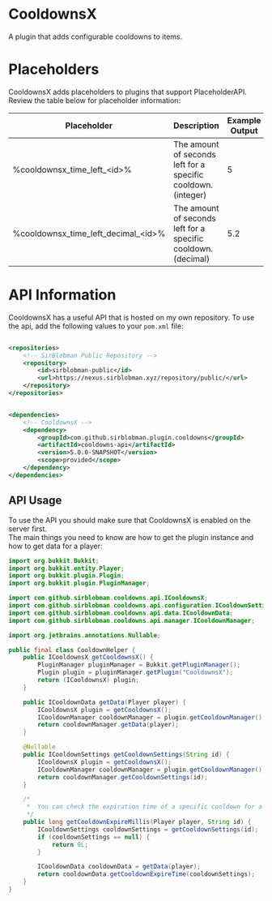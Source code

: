# CooldownsX

A plugin that adds configurable cooldowns to items.

# Placeholders

CooldownsX adds placeholders to plugins that support PlaceholderAPI.
Review the table below for placeholder information:

| Placeholder                               | Description                                                   | Example Output |
|-------------------------------------------|---------------------------------------------------------------|----------------|
| %cooldownsx_time_left_&lt;id&gt;%         | The amount of seconds left for a specific cooldown. (integer) | 5              |
| %cooldownsx_time_left_decimal_&lt;id&gt;% | The amount of seconds left for a specific cooldown. (decimal) | 5.2            |

# API Information

CooldownsX has a useful API that is hosted on my own repository.
To use the api, add the following values to your `pom.xml` file:

```xml

<repositories>
    <!-- SirBlobman Public Repository -->
    <repository>
        <id>sirblobman-public</id>
        <url>https://nexus.sirblobman.xyz/repository/public/</url>
    </repository>
</repositories>
```

```xml

<dependencies>
    <!-- CooldownsX -->
    <dependency>
        <groupId>com.github.sirblobman.plugin.cooldowns</groupId>
        <artifactId>cooldowns-api</artifactId>
        <version>5.0.0-SNAPSHOT</version>
        <scope>provided</scope>
    </dependency>
</dependencies>
```

## API Usage

To use the API you should make sure that CooldownsX is enabled on the server first.  
The main things you need to know are how to get the plugin instance and how to get data for a player:

```java
import org.bukkit.Bukkit;
import org.bukkit.entity.Player;
import org.bukkit.plugin.Plugin;
import org.bukkit.plugin.PluginManager;

import com.github.sirblobman.cooldowns.api.ICooldownsX;
import com.github.sirblobman.cooldowns.api.configuration.ICooldownSettings;
import com.github.sirblobman.cooldowns.api.data.ICooldownData;
import com.github.sirblobman.cooldowns.api.manager.ICooldownManager;

import org.jetbrains.annotations.Nullable;

public final class CooldownHelper {
    public ICooldownsX getCooldownsX() {
        PluginManager pluginManager = Bukkit.getPluginManager();
        Plugin plugin = pluginManager.getPlugin("CooldownsX");
        return (ICooldownsX) plugin;
    }

    public ICooldownData getData(Player player) {
        ICooldownsX plugin = getCooldownsX();
        ICooldownManager cooldownManager = plugin.getCooldownManager();
        return cooldownManager.getData(player);
    }

    @Nullable
    public ICooldownSettings getCooldownSettings(String id) {
        ICooldownsX plugin = getCooldownsX();
        ICooldownManager cooldownManager = plugin.getCooldownManager();
        return cooldownManager.getCooldownSettings(id);
    }

    /*
     *  You can check the expiration time of a specific cooldown for a player:
     */
    public long getCooldownExpireMillis(Player player, String id) {
        ICooldownSettings cooldownSettings = getCooldownSettings(id);
        if (cooldownSettings == null) {
            return 0L;
        }

        ICooldownData cooldownData = getData(player);
        return cooldownData.getCooldownExpireTime(cooldownSettings);
    }
}
```
